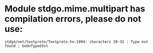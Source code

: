 # Module stdgo.mime.multipart has compilation errors, please do not use:
```
stdgo/net/textproto/Textproto.hx:1094: characters 20-32 : Type not found : GoUnTypedInt

```

